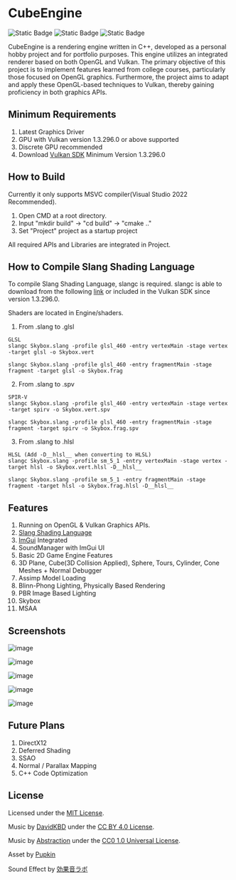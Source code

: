 # CubeEngine

![Static Badge](https://img.shields.io/badge/language-C%2B%2B-brightgreen)
![Static Badge](https://img.shields.io/badge/platform-Windows-brightgreen)
![Static Badge](https://img.shields.io/badge/license-MIT-brightgreen)

CubeEngine is a rendering engine written in C++, developed as a personal hobby project and for portfolio purposes. This engine utilizes an integrated renderer based on both OpenGL and Vulkan. The primary objective of this project is to implement features learned from college courses, particularly those focused on OpenGL graphics. Furthermore, the project aims to adapt and apply these OpenGL-based techniques to Vulkan, thereby gaining proficiency in both graphics APIs.

## Minimum Requirements
1. Latest Graphics Driver
2. GPU with Vulkan version 1.3.296.0 or above supported
3. Discrete GPU recommended
4. Download [Vulkan SDK](https://www.lunarg.com/vulkan-sdk/) Minimum Version 1.3.296.0
 
## How to Build
Currently it only supports MSVC compiler(Visual Studio 2022 Recommended).
1. Open CMD at a root directory.
2. Input "mkdir build" -> "cd build" -> "cmake .."
3. Set "Project" project as a startup project

All required APIs and Libraries are integrated in Project.

## How to Compile Slang Shading Language
To compile Slang Shading Language, slangc is required. slangc is able to download from the following [link](https://github.com/shader-slang/slang/releases) or included in the Vulkan SDK since version 1.3.296.0.

Shaders are located in Engine/shaders.
1. From .slang to .glsl
```
GLSL
slangc Skybox.slang -profile glsl_460 -entry vertexMain -stage vertex -target glsl -o Skybox.vert

slangc Skybox.slang -profile glsl_460 -entry fragmentMain -stage fragment -target glsl -o Skybox.frag
```
2. From .slang to .spv
```
SPIR-V
slangc Skybox.slang -profile glsl_460 -entry vertexMain -stage vertex -target spirv -o Skybox.vert.spv

slangc Skybox.slang -profile glsl_460 -entry fragmentMain -stage fragment -target spirv -o Skybox.frag.spv
```
3. From .slang to .hlsl
```
HLSL (Add -D__hlsl__ when converting to HLSL)
slangc Skybox.slang -profile sm_5_1 -entry vertexMain -stage vertex -target hlsl -o Skybox.vert.hlsl -D__hlsl__

slangc Skybox.slang -profile sm_5_1 -entry fragmentMain -stage fragment -target hlsl -o Skybox.frag.hlsl -D__hlsl__
```

## Features
1. Running on OpenGL & Vulkan Graphics APIs.
2. [Slang Shading Language](https://shader-slang.org/)
3. [ImGui](https://github.com/ocornut/imgui) Integrated
4. SoundManager with ImGui UI
5. Basic 2D Game Engine Features
6. 3D Plane, Cube(3D Collision Applied), Sphere, Tours, Cylinder, Cone Meshes + Normal Debugger
7. Assimp Model Loading
8. Blinn-Phong Lighting, Physically Based Rendering
9. PBR Image Based Lighting
10. Skybox
11. MSAA

## Screenshots
![image](https://github.com/user-attachments/assets/4b74e0cf-c652-4af2-81ed-981027c0b5b2)

![image](https://github.com/user-attachments/assets/36c003b4-65c5-413f-9faf-e71366a791f3)

![image](https://github.com/user-attachments/assets/4a713821-5f2c-4fe5-81c4-fba9a72dfd67)

![image](https://github.com/user-attachments/assets/0116de70-4fcc-465d-be30-21321d67ee25)

![image](https://github.com/user-attachments/assets/e7221576-5010-48b5-8a58-78bd5f197625)

## Future Plans
1. DirectX12
2. Deferred Shading
3. SSAO
4. Normal / Parallax Mapping
5. C++ Code Optimization

## License
Licensed under the [MIT License](https://github.com/minjae-yu/CubeEngine/blob/main/LICENSE).

Music by [DavidKBD](https://www.davidkbd.com/) under the [CC BY 4.0 License](https://creativecommons.org/licenses/by/4.0/).

Music by [Abstraction](https://abstractionmusic.com/) under the [CC0 1.0 Universal License](https://creativecommons.org/publicdomain/zero/1.0/).

Asset by [Pupkin](https://trevor-pupkin.itch.io/tech-dungeon-roguelite)

Sound Effect by [効果音ラボ](https://soundeffect-lab.info/)
